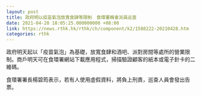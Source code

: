 ```yaml
---
layout: post
title: 政府明以疫苗氣泡放寬食肆等限制　食環署稱會派員巡查
date: 2021-04-28 18:05:25.000000000 +08:00
link: https://news.rthk.hk/rthk/ch/component/k2/1588222-20210428.htm
categories: rthk
---
```


政府明天起以「疫苗氣泡」為基礎，放寬食肆和酒吧、派對房間等處所的營業限制。商戶明天可在食環署網站下載應用程式，掃描驗證顧客的紙本或電子針卡的二維碼。

食環署署長楊碧筠表示，若有人使用虛假資料，將負上刑責，巡查人員會發出告票。
